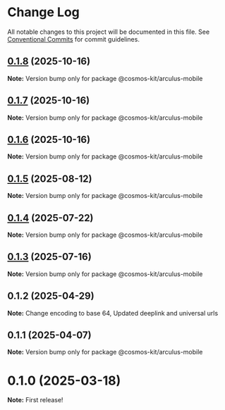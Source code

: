 # Change Log

All notable changes to this project will be documented in this file.
See [Conventional Commits](https://conventionalcommits.org) for commit guidelines.

## [0.1.8](https://github.com/hyperweb-io/cosmos-kit/compare/@cosmos-kit/arculus-mobile@0.1.7...@cosmos-kit/arculus-mobile@0.1.8) (2025-10-16)

**Note:** Version bump only for package @cosmos-kit/arculus-mobile





## [0.1.7](https://github.com/hyperweb-io/cosmos-kit/compare/@cosmos-kit/arculus-mobile@0.1.6...@cosmos-kit/arculus-mobile@0.1.7) (2025-10-16)

**Note:** Version bump only for package @cosmos-kit/arculus-mobile





## [0.1.6](https://github.com/hyperweb-io/cosmos-kit/compare/@cosmos-kit/arculus-mobile@0.1.5...@cosmos-kit/arculus-mobile@0.1.6) (2025-10-16)

**Note:** Version bump only for package @cosmos-kit/arculus-mobile





## [0.1.5](https://github.com/hyperweb-io/cosmos-kit/compare/@cosmos-kit/arculus-mobile@0.1.4...@cosmos-kit/arculus-mobile@0.1.5) (2025-08-12)

**Note:** Version bump only for package @cosmos-kit/arculus-mobile





## [0.1.4](https://github.com/hyperweb-io/cosmos-kit/compare/@cosmos-kit/arculus-mobile@0.1.3...@cosmos-kit/arculus-mobile@0.1.4) (2025-07-22)

**Note:** Version bump only for package @cosmos-kit/arculus-mobile





## [0.1.3](https://github.com/hyperweb-io/cosmos-kit/compare/@cosmos-kit/arculus-mobile@0.1.1...@cosmos-kit/arculus-mobile@0.1.3) (2025-07-16)

**Note:** Version bump only for package @cosmos-kit/arculus-mobile





## 0.1.2 (2025-04-29)

**Note:** Change encoding to base 64, Updated deeplink and universal urls

## 0.1.1 (2025-04-07)

**Note:** Version bump only for package @cosmos-kit/arculus-mobile

# 0.1.0 (2025-03-18)

**Note:** First release!

